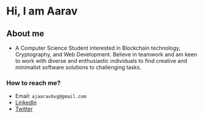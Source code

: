 # Hi, I am Aarav
## About me
- A Computer Science Student interested in Blockchain technology, Cryptography, and Web Development. Believe in teamwork and am keen to work with diverse and enthusiastic individuals to find creative and minimalist software solutions to challenging tasks.

### How to reach me?
- Email: `ajaaravbvg@gmail.com`
- [LinkedIn](https://www.linkedin.com/in/aaravjn/)
- [Twitter](https://twitter.com/aaravjn)
